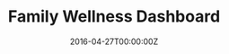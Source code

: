 ---
title: Family Wellness Dashboard
summary: The Family Wellness dashboard provides families with a comprehensive view into their loved one’s daily activity (including step count and socialization) and safety, regardless of their proximity to their residing senior living communities.
tags:
  - Desktop
role:
  - UX/UI Designer
tech:
  - Sketch
  - Pixelmator
company: 'Blue Willow Systems'  
date: "2016-04-27T00:00:00Z"

# Optional external URL for project (replaces project detail page).
external_link: ""
---
